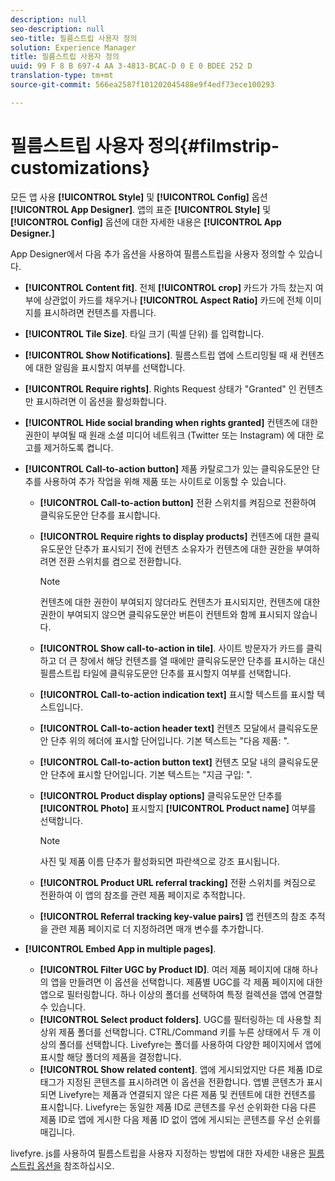 ```yaml
---
description: null
seo-description: null
seo-title: 필름스트립 사용자 정의
solution: Experience Manager
title: 필름스트립 사용자 정의
uuid: 99 F 8 B 697-4 AA 3-4813-BCAC-D 0 E 0 BDEE 252 D
translation-type: tm+mt
source-git-commit: 566ea2587f101202045488e9f4edf73ece100293

---
```



# 필름스트립 사용자 정의{#filmstrip-customizations}

모든 앱 사용 **[!UICONTROL Style]** 및 **[!UICONTROL Config]** 옵션 **[!UICONTROL App Designer]**. 앱의 표준 **[!UICONTROL Style]** 및 **[!UICONTROL Config]** 옵션에 대한 자세한 내용은 **[!UICONTROL App Designer.]**

App Designer에서 다음 추가 옵션을 사용하여 필름스트립을 사용자 정의할 수 있습니다.

* **[!UICONTROL Content fit]**. 전체 **[!UICONTROL crop]** 카드가 가득 찼는지 여부에 상관없이 카드를 채우거나 **[!UICONTROL Aspect Ratio]** 카드에 전체 이미지를 표시하려면 컨텐츠를 자릅니다.
* **[!UICONTROL Tile Size]**. 타일 크기 (픽셀 단위) 를 입력합니다.
* **[!UICONTROL Show Notifications]**. 필름스트립 앱에 스트리밍될 때 새 컨텐츠에 대한 알림을 표시할지 여부를 선택합니다.
* **[!UICONTROL Require rights]**. Rights Request 상태가 "Granted" 인 컨텐츠만 표시하려면 이 옵션을 활성화합니다.
* **[!UICONTROL Hide social branding when rights granted]** 컨텐츠에 대한 권한이 부여될 때 원래 소셜 미디어 네트워크 (Twitter 또는 Instagram) 에 대한 로고를 제거하도록 켭니다.
* **[!UICONTROL Call-to-action button]** 제품 카탈로그가 있는 클릭유도문안 단추를 사용하여 추가 작업을 위해 제품 또는 사이트로 이동할 수 있습니다.

   * **[!UICONTROL Call-to-action button]** 전환 스위치를 켜짐으로 전환하여 클릭유도문안 단추를 표시합니다.
   * **[!UICONTROL Require rights to display products]** 컨텐츠에 대한 클릭유도문안 단추가 표시되기 전에 컨텐츠 소유자가 컨텐츠에 대한 권한을 부여하려면 전환 스위치를 켬으로 전환합니다.

      >[!NOTE]
      >
      >컨텐츠에 대한 권한이 부여되지 않더라도 컨텐츠가 표시되지만, 컨텐츠에 대한 권한이 부여되지 않으면 클릭유도문안 버튼이 컨텐트와 함께 표시되지 않습니다.

   * **[!UICONTROL Show call-to-action in tile]**. 사이트 방문자가 카드를 클릭하고 더 큰 창에서 해당 컨텐츠를 열 때에만 클릭유도문안 단추를 표시하는 대신 필름스트립 타일에 클릭유도문안 단추를 표시할지 여부를 선택합니다.
   * **[!UICONTROL Call-to-action indication text]** 표시할 텍스트를 표시할 텍스트입니다.
   * **[!UICONTROL Call-to-action header text]** 컨텐츠 모달에서 클릭유도문안 단추 위의 헤더에 표시할 단어입니다. 기본 텍스트는 "다음 제품: ".
   * **[!UICONTROL Call-to-action button text]** 컨텐츠 모달 내의 클릭유도문안 단추에 표시할 단어입니다. 기본 텍스트는 "지금 구입: ".
   * **[!UICONTROL Product display options]** 클릭유도문안 단추를 **[!UICONTROL Photo]** 표시할지 **[!UICONTROL Product name]** 여부를 선택합니다.

      >[!NOTE]
      >
      >사진 및 제품 이름 단추가 활성화되면 파란색으로 강조 표시됩니다.

   * **[!UICONTROL Product URL referral tracking]** 전환 스위치를 켜짐으로 전환하여 이 앱의 참조를 관련 제품 페이지로 추적합니다.
   * **[!UICONTROL Referral tracking key-value pairs]** 앱 컨텐츠의 참조 추적을 관련 제품 페이지로 더 지정하려면 매개 변수를 추가합니다.

* **[!UICONTROL Embed App in multiple pages]**.

   * **[!UICONTROL Filter UGC by Product ID]**. 여러 제품 페이지에 대해 하나의 앱을 만들려면 이 옵션을 선택합니다. 제품별 UGC를 각 제품 페이지에 대한 앱으로 필터링합니다. 하나 이상의 폴더를 선택하여 특정 컬렉션을 앱에 연결할 수 있습니다.
   * **[!UICONTROL Select product folders]**. UGC를 필터링하는 데 사용할 최상위 제품 폴더를 선택합니다. CTRL/Command 키를 누른 상태에서 두 개 이상의 폴더를 선택합니다. Livefyre는 폴더를 사용하여 다양한 페이지에서 앱에 표시할 해당 폴더의 제품을 결정합니다.
   * **[!UICONTROL Show related content]**. 앱에 게시되었지만 다른 제품 ID로 태그가 지정된 콘텐츠를 표시하려면 이 옵션을 전환합니다. 앱별 콘텐츠가 표시되면 Livefyre는 제품과 연결되지 않은 다른 제품 및 컨텐트에 대한 컨텐츠를 표시합니다. Livefyre는 동일한 제품 ID로 콘텐츠를 우선 순위화한 다음 다른 제품 ID로 앱에 게시한 다음 제품 ID 없이 앱에 게시되는 콘텐츠를 우선 순위를 매깁니다.

livefyre. js를 사용하여 필름스트립을 사용자 지정하는 방법에 대한 자세한 내용은 [필름스트립 옵션을](/help/implementation/c-getting-started/c-implementation-process/c-using-livefyre.js-to-create-customize-and-use-apps-on-your-site.md) 참조하십시오.

